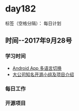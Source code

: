 # day182

标签（空格分隔）： 每日计划


## 时间--2017年9月28号


### 学习时间<br>
* [Android App 多语言切换][1]
* [大公司知名开源小组及项目介绍][2]

### 每日工作<br>



### 开源项目


  [1]: https://jaeger.itscoder.com/android/2016/05/14/switch-language-on-android-app.html
  [2]: https://mp.weixin.qq.com/s?__biz=MzA5MzI3NjE2MA==&mid=2650241523&idx=1&sn=09f17dbccb16141105be80ddccd69b74&chksm=8863889cbf14018a2aa43b24619f5897fe5ff37d941238e9271289d14821eeed9ca1fa48ca35&scene=0&key=23b1413984212f211b0704f0394a6e51d2cda630a5ea34c73d13cdd6f4e38ca6b200710fab7ee5a21f2d1891750a0dfb8a9ce05e7e5378b5008cb2d88d6475b97c5a1168229da9fe9f8e59a22182bc87&ascene=0&uin=ODgyMjAxODAx&devicetype=iMac%20MacBookPro12,1%20OSX%20OSX%2010.12.4%20build%2816E195%29&version=12020110&nettype=WIFI&fontScale=100&pass_ticket=afbu3LNW2nW92BMLOePMr8qNBOpulZ/LuiDVdSJAAF%2bZsUvP0KHdjs0PcvJo0cBo
